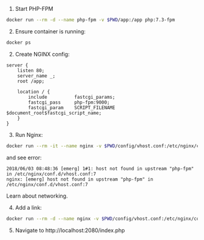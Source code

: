 1. Start PHP-FPM
```bash
docker run --rm -d --name php-fpm -v $PWD/app:/app php:7.3-fpm
```

2. Ensure container is running:

```bash
docker ps
```

2. Create NGINX config:
```nginx
server {
    listen 80;
    server_name _;
    root /app;

    location / {
        include          fastcgi_params;
        fastcgi_pass     php-fpm:9000;
        fastcgi_param    SCRIPT_FILENAME $document_root$fastcgi_script_name;
    }
}
```

3. Run Nginx:
```bash
docker run --rm -it --name nginx -v $PWD/config/vhost.conf:/etc/nginx/conf.d/vhost.conf -v $PWD/app:/app -p 2080:80 nginx
```

and see error:

```
2018/06/03 08:48:36 [emerg] 1#1: host not found in upstream "php-fpm" in /etc/nginx/conf.d/vhost.conf:7
nginx: [emerg] host not found in upstream "php-fpm" in /etc/nginx/conf.d/vhost.conf:7
```

Learn about networking.

4. Add a link:

```bash
docker run --rm -d --name nginx -v $PWD/config/vhost.conf:/etc/nginx/conf.d/default.conf -v $PWD/app:/app -p 2080:80 --link php-fpm nginx
```

5. Navigate to http://localhost:2080/index.php
